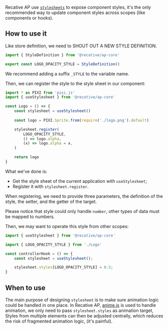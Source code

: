 Recative AP use [`stylesheets`](/classes/stylesheet) to expose component styles, it's
the only recommended way to update component styles across scopes (like 
components or hooks).

## How to use it

Like store definition, we need to SHOUT OUT A NEW STYLE DEFINITION.

```TypeScript
import { StyleDefinition } from '@recative/ap-core'

export const LOGO_OPACITY_STYLE = StyleDefinition()
```

We recommend adding a suffix `_STYLE` to the variable name.

Then, we can register the style to the style sheet in our component:

```TypeScript
import * as PIXI from 'pixi.js'
import { useStylesheet } from '@recative/ap-core'

const Logo = () => {
    const stylesheet = useStylesheet()
    
    const logo = PIXI.Sprite.from(require('./logo.png').default)

    stylesheet.register(
        LOGO_OPACITY_STYLE,
        () => logo.alpha,
        (x) => logo.alpha = x,
    )

    return logo
}
```

What we've done is:
* Get the style sheet of the current application with `useStylesheet`;
* Register it with `stylesheet.register`.

When registering, we need to provide three parameters, the definition of the 
style, the setter, and the getter of the target.

Please notice that style could only handle `number`, other types of data must be
mapped to numbers.

Then, we may want to operate this style from other scopes:

```TypeScript
import { useStylesheet } from '@recative/ap-core'

import { LOGO_OPACITY_STYLE } from './Logo'

const controllerHook = () => {
    const stylesheet = useStylesheet();

    stylesheet.styles[LOGO_OPACITY_STYLE] = 0.5;
}
```

## When to use

The main purpose of designing `stylesheet` is to make sure animation logic could
be handled in one place. In Recative AP, [anime.js](https://animejs.com/) is used to 
handle animation, we only need to pass `stylesheet.styles` as animation target,
Styles from multiple elements can then be adjusted centrally, which reduces the 
risk of fragmented animation logic, (it's painful).
